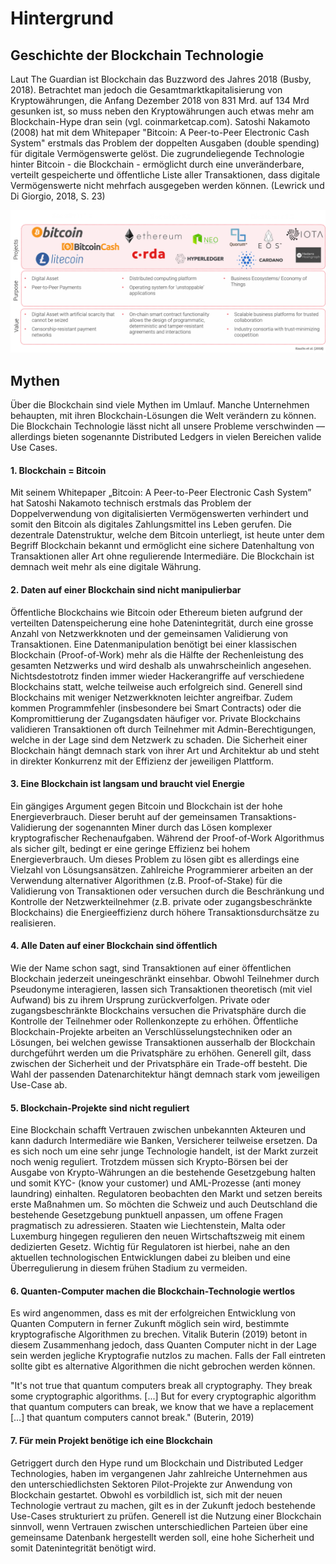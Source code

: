 # Hintergrund

## Geschichte der Blockchain Technologie

Laut The Guardian ist Blockchain das Buzzword des Jahres 2018 \(Busby, 2018\). Betrachtet man jedoch die Gesamtmarktkapitalisierung von Kryptowährungen, die Anfang Dezember 2018 von 831 Mrd. auf 134 Mrd gesunken ist, so muss neben den Kryptowährungen auch etwas mehr am Blockchain-Hype dran sein \(vgl. coinmarketcap.com\). Satoshi Nakamoto \(2008\) hat mit dem Whitepaper "Bitcoin: A Peer-to-Peer Electronic Cash System" erstmals das Problem der doppelten Ausgaben \(double spending\) für digitale Vermögenswerte gelöst. Die zugrundeliegende Technologie hinter Bitcoin - die Blockchain - ermöglicht durch eine unveränderbare, verteilt gespeicherte und öffentliche Liste aller Transaktionen, dass digitale Vermögenswerte nicht mehrfach ausgegeben werden können. \(Lewrick und Di Giorgio, 2018, S. 23\)

![Geschichte der Blockchain. In Anlehnung an Rauchs et al. \(2018\)](../../.gitbook/assets/historyofbc%20%281%29.png)

## Mythen

Über die Blockchain sind viele Mythen im Umlauf. Manche Unternehmen behaupten, mit ihren Blockchain-Lösungen die Welt verändern zu können. Die Blockchain Technologie lässt nicht all unsere Probleme verschwinden — allerdings bieten sogenannte Distributed Ledgers in vielen Bereichen valide Use Cases. 

#### 1. Blockchain = Bitcoin

Mit seinem Whitepaper „Bitcoin: A Peer-to-Peer Electronic Cash System” hat Satoshi Nakamoto technisch erstmals das Problem der Doppelverwendung von digitalisierten Vermögenswerten verhindert und somit den Bitcoin als digitales Zahlungsmittel ins Leben gerufen. Die dezentrale Datenstruktur, welche dem Bitcoin unterliegt, ist heute unter dem Begriff Blockchain bekannt und ermöglicht eine sichere Datenhaltung von Transaktionen aller Art ohne regulierende Intermediäre. Die Blockchain ist demnach weit mehr als eine digitale Währung.

#### 2. Daten auf einer Blockchain sind nicht manipulierbar

Öffentliche Blockchains wie Bitcoin oder Ethereum bieten aufgrund der verteilten Datenspeicherung eine hohe Datenintegrität, durch eine grosse Anzahl von Netzwerkknoten und der gemeinsamen Validierung von Transaktionen. Eine Datenmanipulation benötigt bei einer klassischen Blockchain \(Proof-of-Work\) mehr als die Hälfte der Rechenleistung des gesamten Netzwerks und wird deshalb als unwahrscheinlich angesehen. Nichtsdestotrotz finden immer wieder Hackerangriffe auf verschiedene Blockchains statt, welche teilweise auch erfolgreich sind. Generell sind Blockchains mit weniger Netzwerkknoten leichter angreifbar. Zudem kommen Programmfehler \(insbesondere bei Smart Contracts\) oder die Kompromittierung der Zugangsdaten häufiger vor. Private Blockchains validieren Transaktionen oft durch Teilnehmer mit Admin-Berechtigungen, welche in der Lage sind dem Netzwerk zu schaden. Die Sicherheit einer Blockchain hängt demnach stark von ihrer Art und Architektur ab und steht in direkter Konkurrenz mit der Effizienz der jeweiligen Plattform.

#### 3. Eine Blockchain ist langsam und braucht viel Energie

Ein gängiges Argument gegen Bitcoin und Blockchain ist der hohe Energieverbrauch. Dieser beruht auf der gemeinsamen Transaktions-Validierung der sogenannten Miner durch das Lösen komplexer kryptografischer Rechenaufgaben. Während der Proof-of-Work Algorithmus als sicher gilt, bedingt er eine geringe Effizienz bei hohem Energieverbrauch. Um dieses Problem zu lösen gibt es allerdings eine Vielzahl von Lösungsansätzen. Zahlreiche Programmierer arbeiten an der Verwendung alternativer Algorithmen \(z.B. Proof-of-Stake\) für die Validierung von Transaktionen oder versuchen durch die Beschränkung und Kontrolle der Netzwerkteilnehmer \(z.B. private oder zugangsbeschränkte Blockchains\) die Energieeffizienz durch höhere Transaktionsdurchsätze zu realisieren.

#### 4. Alle Daten auf einer Blockchain sind öffentlich

Wie der Name schon sagt, sind Transaktionen auf einer öffentlichen Blockchain jederzeit uneingeschränkt einsehbar. Obwohl Teilnehmer durch Pseudonyme interagieren, lassen sich Transaktionen theoretisch \(mit viel Aufwand\) bis zu ihrem Ursprung zurückverfolgen. Private oder zugangsbeschränkte Blockchains versuchen die Privatsphäre durch die Kontrolle der Teilnehmer oder Rollenkonzepte zu erhöhen. Öffentliche Blockchain-Projekte arbeiten an Verschlüsselungstechniken oder an Lösungen, bei welchen gewisse Transaktionen ausserhalb der Blockchain durchgeführt werden um die Privatsphäre zu erhöhen. Generell gilt, dass zwischen der Sicherheit und der Privatsphäre ein Trade-off besteht. Die Wahl der passenden Datenarchitektur hängt demnach stark vom jeweiligen Use-Case ab.

#### 5. Blockchain-Projekte sind nicht reguliert

Eine Blockchain schafft Vertrauen zwischen unbekannten Akteuren und kann dadurch Intermediäre wie Banken, Versicherer teilweise ersetzen. Da es sich noch um eine sehr junge Technologie handelt, ist der Markt zurzeit noch wenig reguliert. Trotzdem müssen sich Krypto-Börsen bei der Ausgabe von Krypto-Währungen an die bestehende Gesetzgebung halten und somit KYC- \(know your customer\) und AML-Prozesse \(anti money laundring\) einhalten. Regulatoren beobachten den Markt und setzen bereits erste Maßnahmen um. So möchten die Schweiz und auch Deutschland die bestehende Gesetzgebung punktuell anpassen, um offene Fragen pragmatisch zu adressieren. Staaten wie Liechtenstein, Malta oder Luxemburg hingegen regulieren den neuen Wirtschaftszweig mit einem dedizierten Gesetz. Wichtig für Regulatoren ist hierbei, nahe an den aktuellen technologischen Entwicklungen dabei zu bleiben und eine Überregulierung in diesem frühen Stadium zu vermeiden.

#### 6. Quanten-Computer machen die Blockchain-Technologie wertlos

Es wird angenommen, dass es mit der erfolgreichen Entwicklung von Quanten Computern in ferner Zukunft möglich sein wird, bestimmte kryptografische Algorithmen zu brechen. Vitalik Buterin \(2019\) betont in diesem Zusammenhang jedoch, dass Quanten Computer nicht in der Lage sein werden jegliche Kryptografie nutzlos zu machen. Falls der Fall eintreten sollte gibt es alternative Algorithmen die nicht gebrochen werden können.

 "It's not true that quantum computers break all cryptography. They break some cryptographic algorithms. \[...\] But for every cryptographic algorithm that quantum computers can break, we know that we have a replacement \[…\] that quantum computers cannot break." \(Buterin, 2019\)

#### 7. Für mein Projekt benötige ich eine Blockchain

Getriggert durch den Hype rund um Blockchain und Distributed Ledger Technologies, haben im vergangenen Jahr zahlreiche Unternehmen aus den unterschiedlichsten Sektoren Pilot-Projekte zur Anwendung von Blockchain gestartet. Obwohl es vorbildlich ist, sich mit der neuen Technologie vertraut zu machen, gilt es in der Zukunft jedoch bestehende Use-Cases strukturiert zu prüfen. Generell ist die Nutzung einer Blockchain sinnvoll, wenn Vertrauen zwischen unterschiedlichen Parteien über eine gemeinsame Datenbank hergestellt werden soll, eine hohe Sicherheit und somit Datenintegrität benötigt wird.



